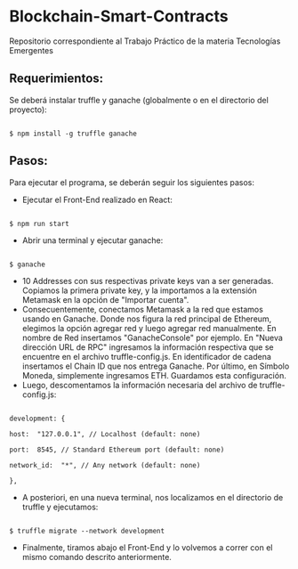 # Blockchain-Smart-Contracts

Repositorio correspondiente al Trabajo Práctico de la materia Tecnologías Emergentes

## Requerimientos:

Se deberá instalar truffle y ganache (globalmente o en el directorio del proyecto):

```

$ npm install -g truffle ganache

```

## Pasos:

Para ejecutar el programa, se deberán seguir los siguientes pasos:

- Ejecutar el Front-End realizado en React:

```

$ npm run start

```

- Abrir una terminal y ejecutar ganache:

```

$ ganache

```

- 10 Addresses con sus respectivas private keys van a ser generadas. Copiamos la primera private key, y la importamos a la extensión Metamask en la opción de "Importar cuenta".
- Consecuentemente, conectamos Metamask a la red que estamos usando en Ganache. Donde nos figura la red principal de Ethereum, elegimos la opción agregar red y luego agregar red manualmente. En nombre de Red insertamos "GanacheConsole" por ejemplo. En "Nueva dirección URL de RPC" ingresamos la información respectiva que se encuentre en el archivo truffle-config.js. En identificador de cadena insertamos el Chain ID que nos entrega Ganache. Por último, en Símbolo Moneda, simplemente ingresamos ETH. Guardamos esta configuración.
- Luego, descomentamos la información necesaria del archivo de truffle-config.js:

```

development: {

host:  "127.0.0.1", // Localhost (default: none)

port:  8545, // Standard Ethereum port (default: none)

network_id:  "*", // Any network (default: none)

},

```

- A posteriori, en una nueva terminal, nos localizamos en el directorio de truffle y ejecutamos:

```

$ truffle migrate --network development

```

- Finalmente, tiramos abajo el Front-End y lo volvemos a correr con el mismo comando descrito anteriormente.
